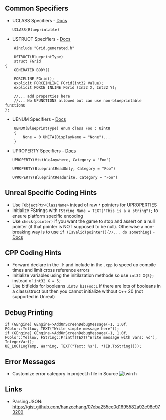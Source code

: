 ## Common Specifiers

* UCLASS Specifiers - [Docs](https://docs.unrealengine.com/4.26/en-US/ProgrammingAndScripting/GameplayArchitecture/Classes/Specifiers/)

    `UCLASS(Blueprintable)` 

* USTRUCT Specifiers - [Docs](https://docs.unrealengine.com/4.26/en-US/ProgrammingAndScripting/GameplayArchitecture/Structs/Specifiers/)
  
```
    #include "Grid.generated.h"

    USTRUCT(BlueprintType)
    struct FGrid
{
    GENERATED BODY()

    FORCELINE FGrid();
    explicit FORCEINLINE FGrid(int32 Value);
    explicit FORCE INLINE FGrid (In32 X, Int32 Y);

    //... add properties here
    //... No UFUNCTIONS allowed but can use non-blueprintable functions
};
```

* UENUM Specifiers - [Docs](https://benui.ca/unreal/uenum-umeta/)
```
    UENUM(BlueprintType) enum class Foo : Uint8
    {
        None = 0 UMETA(DisplayName = "None")...
    }
```

* UPROPERTY Specifiers - [Docs](https://docs.unrealengine.com/4.26/en-US/ProgrammingAndScripting/GameplayArchitecture/Properties/Specifiers/)
  
    `UPROPERTY(VisibleAnywhere, Category = "Foo")`
  
    `UPROPERTY(BlueprintReadOnly, Category = "Foo")`
  
    `UPROPERTY(BlueprintReadWrite, Category = "Foo")` 

## Unreal Specific Coding Hints

* Use `TObjectPtr<ClassName>` intead of raw `*` pointers for UPROPERTIES
* Initialize FStrings with `FString Name = TEXT("This is a a string");` to ensure platform specific encoding
* Use `check(pointer)` if you want the game to stop and assert on a null pointer (if that pointer is NOT supposed to be null).  Otherwise a non-breaking way is to use `if (IsValid(pointer)){//... do something}` - [Docs](https://docs.unrealengine.com/4.26/en-US/ProgrammingAndScripting/ProgrammingWithCPP/Assertions/)

## CPP Coding Hints
* Forward declare in the `.h` and include in the `.cpp` to speed up compile times and limit cross reference errors
* Initialize variables using the initilazation methode so use `int32 X{5};` instead of `int32 X = 5;`
* Use bitfields for booleans `uint8 bIsFoo:1` if there are lots of booleans in a class/struct but then you cannot initialize without c++ 20 (not supported in Unreal)

## Debug Printing
`if (GEngine) GEngine->AddOnScreenDebugMessage(-1, 1.0f, FColor::Yellow, TEXT("Write simple message here"));`<br>
`if (GEngine) GEngine->AddOnScreenDebugMessage(-1, 1.0f, FColor::Yellow, FString::Printf(TEXT("Write message with vars: %d"), IntegerVar));`<br>
 `UE_LOG(LogTemp, Warning, TEXT("Text: %s"), *(ID.ToString()));`

## Error Messages
 * Customize error category in project.h file in Source
   ![twin h](https://github.com/maubanel/UE5-CPP-TLDR/assets/5504953/a03a91e5-eaa0-4c98-8705-ad7318d1a286)

## Links
* Parsing JSON: https://gist.github.com/hanzochang/07eba255ce0d1695582a92e98e973200
